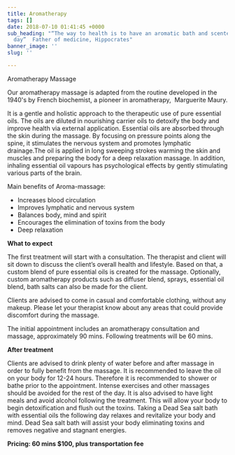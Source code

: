```yaml
---
title: Aromatherapy
tags: []
date: 2018-07-10 01:41:45 +0000
sub_heading: "“The way to health is to have an aromatic bath and scented massage every
  day”  Father of medicine, Hippocrates"
banner_image: ''
slug: ''

---
```

Aromatherapy Massage

Our aromatherapy massage is adapted from the routine developed in the 1940's by French biochemist, a pioneer in aromatherapy,  Marguerite Maury.

It is a gentle and holistic approach to the therapeutic use of pure essential oils. The oils are diluted in nourishing carrier oils to detoxify the body and improve health via external application. Essential oils are absorbed through the skin during the massage. By focusing on pressure points along the spine, it stimulates the nervous system and promotes lymphatic drainage.The oil is applied in long sweeping strokes warming the skin and muscles and preparing the body for a deep relaxation massage. In addition, inhaling essential oil vapours has psychological effects by gently stimulating various parts of the brain.

Main benefits of Aroma-massage:

* Increases blood circulation
* Improves lymphatic and nervous system
* Balances body, mind and spirit
* Encourages the elimination of toxins from the body
* Deep relaxation

**What to expect**

The first treatment will start with a consultation. The therapist and client will sit down to discuss the client’s overall health and lifestyle. Based on that, a custom blend of pure essential oils is created for the massage. Optionally, custom aromatherapy products such as diffuser blend, sprays, essential oil blend, bath salts can also be made for the client.

Clients are advised to come in casual and comfortable clothing, without any makeup. Please let your therapist know about any areas that could provide discomfort during the massage.

The initial appointment includes an aromatherapy consultation and massage, approximately 90 mins. Following treatments will be 60 mins.

**After treatment**

Clients are advised to drink plenty of water before and after massage in order to fully benefit from the massage. It is recommended to leave the oil on your body for 12-24 hours. Therefore it is recommended to shower or bathe prior to the appointment. Intense exercises and other massages should be avoided for the rest of the day. It is also advised to have light meals and avoid alcohol following the treatment. This will allow your body to begin detoxification and flush out the toxins. Taking a Dead Sea salt bath with essential oils the following day relaxes and revitalize your body and mind. Dead Sea salt bath will assist your body eliminating toxins and removes negative and stagnant energies.

**Pricing: 60 mins $100, plus transportation fee**